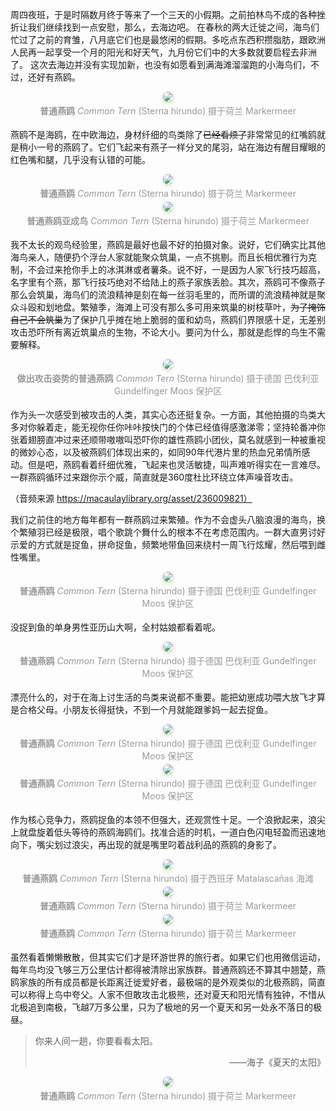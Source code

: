 <style>
    .figureBlock
    {
            display: inline-block;
            color: #999;
            padding: 4px
    }
    img
    {
        border-radius: 10px;
        box-shadow: 0 2px 4px 0 rgba(34,36,38,.12),0 2px 10px 0 rgba(34,36,38,.08);
    }
</style>

周四夜班，于是时隔数月终于等来了一个三天的小假期。之前拍林鸟不成的各种挫折让我们继续找到一点安慰，那么，去海边吧。
在春秋的两大迁徙之间，海鸟们忙过了之前的育雏，八月底它们也是最悠闲的假期。多吃点东西积攒脂肪，跟欧洲人民再一起享受一个月的阳光和好天气，九月份它们中的大多数就要启程去非洲了。
这次去海边并没有实现加新，也没有如愿看到满海滩溜溜跑的小海鸟们，不过，还好有燕鸥。

<center>
    <img src="/20235081_Common Tern 普通燕鸥.jpg"><br>
    <div class="figureBlock">
        <b>普通燕鸥</b> <i>Common Tern</i> (Sterna hirundo) 摄于荷兰 Markermeer
    </div><br>
</center>

燕鸥不是海鸥，在中欧海边，身材纤细的鸟类除了~~已经看烦了~~非常常见的红嘴鸥就是稍小一号的燕鸥了。它们飞起来有燕子一样分叉的尾羽，站在海边有醒目耀眼的红色嘴和腿，几乎没有认错的可能。

<center>
    <img src="/20234178_Common Tern 普通燕鸥.jpg"><br>
    <div class="figureBlock">
        <b>普通燕鸥</b> <i>Common Tern</i> (Sterna hirundo) 摄于荷兰 Markermeer
    </div><br>
</center>

<center>
    <img src="/20234353_Common Tern 普通燕鸥.jpg"><br>
    <div class="figureBlock">
        <b>普通燕鸥亚成鸟</b> <i>Common Tern</i> (Sterna hirundo) 摄于荷兰 Markermeer
    </div><br>
</center>

我不太长的观鸟经验里，燕鸥是最好也最不好的拍摄对象。说好，它们确实比其他海鸟亲人，随便扔个浮台人家就能聚众筑巢，一点不挑剔。而且长相优雅行为克制，不会过来抢你手上的冰淇淋或者薯条。说不好，一是因为人家飞行技巧超高，名字里有个燕，那飞行技巧绝对不给陆上的燕子家族丢脸。其次，燕鸥可不像燕子那么会筑巢，海鸟们的流浪精神是刻在每一丝羽毛里的，而所谓的流浪精神就是聚众斗殴和划地盘。繁殖季，海滩上可没有那么多可用来筑巢的树枝草叶，~~为了掩饰自己不会筑巢~~为了保护几乎摊在地上脆弱的蛋和幼鸟，燕鸥们界限感十足，无差别攻击恐吓所有离近筑巢点的生物，不论大小。要问为什么，那就是彪悍的鸟生不需要解释。


<center>
    <img src="/DSP_5629_普通燕鸥.jpg"><br>
    <div class="figureBlock">
        <b>做出攻击姿势的普通燕鸥</b> <i>Common Tern</i> (Sterna hirundo) 摄于德国 巴伐利亚 Gundelfinger Moos 保护区
    </div><br>
</center>

作为头一次感受到被攻击的人类，其实心态还挺复杂。一方面，其他拍摄的鸟类大多对你躲着走，能无视你任你咔咔按快门的个体已经值得感激涕零；坚持轮番冲你张着翅膀直冲过来还顺带嗷嗷叫恐吓你的雄性燕鸥小团伙，莫名就感到一种被重视的微妙心态，以及被燕鸥们体现出来的，如同90年代港片里的热血兄弟情所感动。但是吧，燕鸥看着纤细优雅，飞起来也灵活敏捷，叫声难听得实在一言难尽。一群燕鸥循环过来跟你示个威，简直就是360度杜比环绕立体声噪音攻击。


（音频来源 https://macaulaylibrary.org/asset/236009821）

我们之前住的地方每年都有一群燕鸥过来繁殖。作为不会虚头八脑浪漫的海鸟，换个繁殖羽已经是极限，唱个歌跳个舞什么的根本不在考虑范围内。一群大直男讨好示爱的方式就是捉鱼，拼命捉鱼，频繁地带鱼回来绕村一周飞行炫耀，然后喂到雌性嘴里。


<center>
    <img src="/DSP_3108_普通燕鸥.jpg"><br>
    <div class="figureBlock">
        <b>普通燕鸥</b> <i>Common Tern</i> (Sterna hirundo) 摄于德国 巴伐利亚 Gundelfinger Moos 保护区
    </div><br>
</center>

没捉到鱼的单身男性亚历山大啊，全村姑娘都看着呢。
<center>
    <img src="/DSP_2961_普通燕鸥.jpg"><br>
    <div class="figureBlock">
        <b>普通燕鸥</b> <i>Common Tern</i> (Sterna hirundo) 摄于德国 巴伐利亚 Gundelfinger Moos 保护区
    </div><br>
</center>

漂亮什么的，对于在海上讨生活的鸟类来说都不重要。能把幼崽成功喂大放飞才算是合格父母。小朋友长得挺快，不到一个月就能跟爹妈一起去捉鱼。

<center>
    <img src="/DSP_8387_燕鸥 幼鸟.jpg"><br>
    <div class="figureBlock">
        <b>普通燕鸥</b> <i>Common Tern</i> (Sterna hirundo) 摄于德国 巴伐利亚 Gundelfinger Moos 保护区
    </div><br>
</center>

<center>
    <img src="/DSP_8577_燕鸥亚成鸟.jpg"><br>
    <div class="figureBlock">
        <b>普通燕鸥</b> <i>Common Tern</i> (Sterna hirundo) 摄于德国 巴伐利亚 Gundelfinger Moos 保护区
    </div><br>
</center>

作为核心竞争力，燕鸥捉鱼的本领不但强大，还观赏性十足。一个浪掀起来，浪尖上就盘旋着低头等待的燕鸥海鸥们。找准合适的时机，一道白色闪电轻盈而迅速地向下，嘴尖划过浪尖，再出现的就是嘴里叼着战利品的燕鸥的身影了。

<center>
    <img src="/20227155_普通燕鸥.jpg"><br>
    <div class="figureBlock">
        <b>普通燕鸥</b> <i>Common Tern</i> (Sterna hirundo) 摄于西班牙 Matalascañas 海滩
    </div><br>
</center>

<center>
    <img src="/20234477_Common Tern 普通燕鸥.jpg"><br>
    <div class="figureBlock">
        <b>普通燕鸥</b> <i>Common Tern</i> (Sterna hirundo) 摄于荷兰 Markermeer
    </div><br>
</center>

<center>
    <img src="/20234421_Common Tern 普通燕鸥.jpg"><br>
    <div class="figureBlock">
        <b>普通燕鸥</b> <i>Common Tern</i> (Sterna hirundo) 摄于荷兰 Markermeer
    </div><br>
</center>

虽然看着懒懒散散，但其实它们才是环游世界的旅行者。如果它们也用微信运动，每年鸟均没飞够三万公里估计都得被清除出家族群。普通燕鸥还不算其中翘楚，燕鸥家族的所有成员都是长距离迁徙爱好者，最极端的是外观类似的北极燕鸥，简直可以称得上鸟中夸父。人家不但敢攻击北极熊，还对夏天和阳光情有独钟，不惜从北极追到南极，飞越7万多公里，只为了极地的另一个夏天和另一处永不落日的极昼。

> 你来人间一趟，你要看看太阳。
    <p align="right">——海子《夏天的太阳》</p>

<center>
    <img src="/20234221_Common Tern 普通燕鸥.jpg"><br>
    <div class="figureBlock">
        <b>普通燕鸥</b> <i>Common Tern</i> (Sterna hirundo) 摄于荷兰 Markermeer
    </div><br>
</center>






